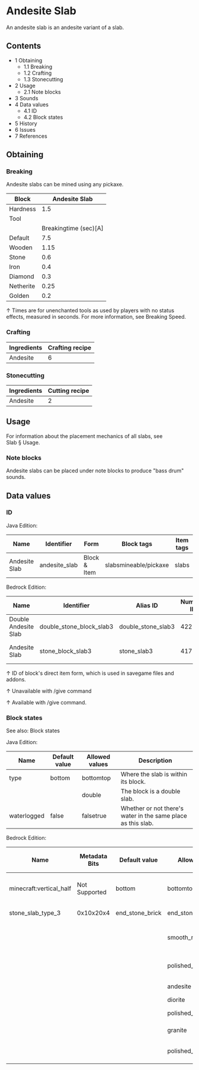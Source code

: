 # Andesite Slab
An andesite slab is an andesite variant of a slab.

## Contents
- 1 Obtaining
	- 1.1 Breaking
	- 1.2 Crafting
	- 1.3 Stonecutting
- 2 Usage
	- 2.1 Note blocks
- 3 Sounds
- 4 Data values
	- 4.1 ID
	- 4.2 Block states
- 5 History
- 6 Issues
- 7 References

## Obtaining
### Breaking
Andesite slabs can be mined using any pickaxe.

| Block     | Andesite Slab         |
|-----------|-----------------------|
| Hardness  | 1.5                   |
| Tool      |                       |
|           | Breakingtime (sec)[A] |
| Default   | 7.5                   |
| Wooden    | 1.15                  |
| Stone     | 0.6                   |
| Iron      | 0.4                   |
| Diamond   | 0.3                   |
| Netherite | 0.25                  |
| Golden    | 0.2                   |


↑ Times are for unenchanted tools as used by players with no status effects, measured in seconds. For more information, see Breaking Speed.


### Crafting
| Ingredients | Crafting recipe |
|-------------|-----------------|
| Andesite    | 6               |

### Stonecutting
| Ingredients | Cutting recipe |
|-------------|----------------|
| Andesite    | 2              |

## Usage
For information about the placement mechanics of all slabs, see Slab § Usage.

### Note blocks
Andesite slabs can be placed under note blocks to produce "bass drum" sounds.

## Data values
### ID
Java Edition:

| Name          | Identifier    | Form         | Block tags            | Item tags | Translation key               |
|---------------|---------------|--------------|-----------------------|-----------|-------------------------------|
| Andesite Slab | andesite_slab | Block & Item | slabsmineable/pickaxe | slabs     | block.minecraft.andesite_slab |

Bedrock Edition:

| Name                 | Identifier               | Alias ID           | Numeric ID | Form                         | Item ID[i 1]                                             | Translation key                |
|----------------------|--------------------------|--------------------|------------|------------------------------|----------------------------------------------------------|--------------------------------|
| Double Andesite Slab | double_stone_block_slab3 | double_stone_slab3 | 422        | Block & Ungiveable Item[i 2] | double_stone_block_slab3Alias ID:real_double_stone_slab3 | —                              |
| Andesite Slab        | stone_block_slab3        | stone_slab3        | 417        | Block & Giveable Item[i 3]   | stone_block_slab3Alias ID:double_stone_slab3             | tile.stone_slab3.andesite.name |


↑ ID of block's direct item form, which is used in savegame files and addons.

↑ Unavailable with /give command

↑ Available with /give command.


### Block states
See also: Block states

Java Edition:

| Name        | Default value | Allowed values | Description                                                  |
|-------------|---------------|----------------|--------------------------------------------------------------|
| type        | bottom        | bottomtop      | Where the slab is within its block.                          |
|             |               | double         | The block is a double slab.                                  |
| waterlogged | false         | falsetrue      | Whether or not there's water in the same place as this slab. |

Bedrock Edition:

| Name                    | Metadata Bits | Default value   | Allowed values       | Values forMetadata Bits | Description                         |
|-------------------------|---------------|-----------------|----------------------|-------------------------|-------------------------------------|
| minecraft:vertical_half | Not Supported | bottom          | bottomtop            | Unsupported             | Where the slab is within its block. |
| stone_slab_type_3       | 0x10x20x4     | end_stone_brick | end_stone_brick      | 0                       | End Stone Brick Slab                |
|                         |               |                 | smooth_red_sandstone | 1                       | Smooth Red Sandstone Slab           |
|                         |               |                 | polished_andesite    | 2                       | Polished Andesite Slab              |
|                         |               |                 | andesite             | 3                       | Andesite Slab                       |
|                         |               |                 | diorite              | 4                       | Diorite Slab                        |
|                         |               |                 | polished_diorite     | 5                       | Polished Diorite Slab               |
|                         |               |                 | granite              | 6                       | Granite Slab                        |
|                         |               |                 | polished_granite     | 7                       | Polished Granite Slab               |




